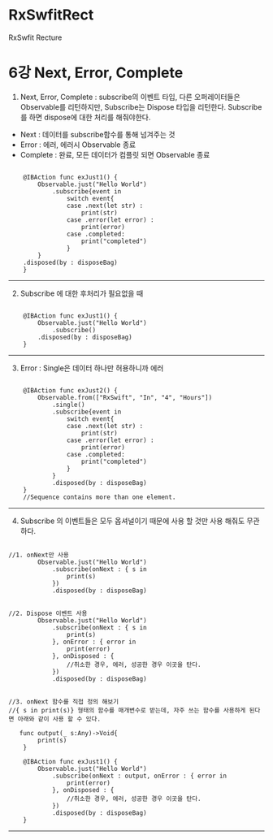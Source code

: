 # RxSwfitRect
RxSwfit Recture

6강 Next, Error, Complete
===========
1. Next, Error, Complete : subscribe의 이벤트 타입, 다른 오퍼레이터들은 Observable를 리턴하지만, Subscribe는 Dispose 타입을 리턴한다. Subscribe를 하면 dispose에 대한 처리를 해줘야한다.
* Next : 데이터를 subscribe함수를 통해 넘겨주는 것
* Error : 에러, 에러시 Observable 종료
* Complete : 완료, 모든 데이터가 컴플릿 되면 Observable 종료
<pre><code>
    @IBAction func exJust1() {
        Observable.just("Hello World")
            .subscribe{event in
                switch event{
                case .next(let str) :
                    print(str)
                case .error(let error) :
                    print(error)
                case .completed:
                    print("completed")
                }
        }
	.disposed(by : disposeBag)
    }
</pre></code>
* * *
2. Subscribe 에 대한 후처리가 필요없을 때
<pre><code>
    @IBAction func exJust1() {
        Observable.just("Hello World")
            .subscribe()
		.disposed(by : disposeBag)
    }
</pre></code>
* * *
3. Error : Single은 데이터 하나만 허용하니까 에러
<pre><code>
    @IBAction func exJust2() {
        Observable.from(["RxSwift", "In", "4", "Hours"])
            .single()
            .subscribe{event in
                switch event{
                case .next(let str) :
                    print(str)
                case .error(let error) :
                    print(error)
                case .completed:
                    print("completed")
                }
            }
            .disposed(by : disposeBag)
    }
    //Sequence contains more than one element.
</pre></code>
* * *
4. Subscribe 의 이벤트들은 모두 옵셔널이기 때문에 사용 할 것만 사용 해줘도 무관하다.
<pre><code>
//1. onNext만 사용
        Observable.just("Hello World")
            .subscribe(onNext : { s in
                print(s)
            })
            .disposed(by : disposeBag)
</pre></code>
<pre><code>
//2. Dispose 이벤트 사용
        Observable.just("Hello World")
            .subscribe(onNext : { s in
                print(s)
            }, onError : { error in
                print(error)
            }, onDisposed : {
                //취소한 경우, 에러, 성공한 경우 이곳을 탄다.
            })
            .disposed(by : disposeBag)
</pre></code>
<pre><code>
//3. onNext 함수를 직접 정의 해보기
//{ s in print(s)} 형태의 함수를 매개변수로 받는데, 자주 쓰는 함수를 사용하게 된다면 아래와 같이 사용 할 수 있다.
  
   func output(_ s:Any)->Void{
        print(s)
    }

    @IBAction func exJust1() {
        Observable.just("Hello World")
            .subscribe(onNext : output, onError : { error in
                print(error)
            }, onDisposed : {
                //취소한 경우, 에러, 성공한 경우 이곳을 탄다.
            })
            .disposed(by : disposeBag)
    }
</pre></code>
* * *
